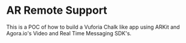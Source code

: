 # AR Remote Support
This is a POC of how to build a Vuforia Chalk like app using ARKit and Agora.io's Video and Real Time Messaging SDK's.
